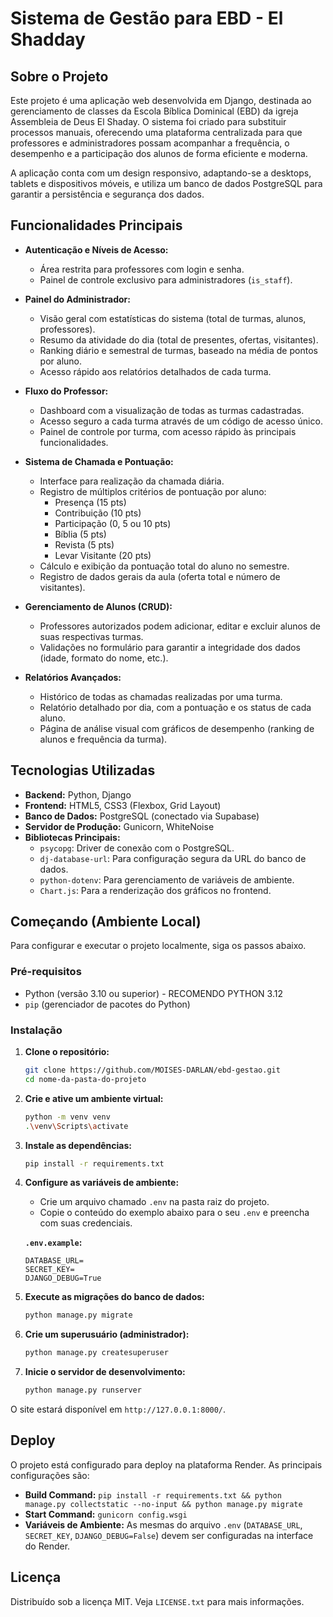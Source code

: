 # Sistema de Gestão para EBD - El Shadday

## Sobre o Projeto

Este projeto é uma aplicação web desenvolvida em Django, destinada ao gerenciamento de classes da Escola Bíblica Dominical (EBD) da igreja Assembleia de Deus El Shaday. O sistema foi criado para substituir processos manuais, oferecendo uma plataforma centralizada para que professores e administradores possam acompanhar a frequência, o desempenho e a participação dos alunos de forma eficiente e moderna.

A aplicação conta com um design responsivo, adaptando-se a desktops, tablets e dispositivos móveis, e utiliza um banco de dados PostgreSQL para garantir a persistência e segurança dos dados.

## Funcionalidades Principais

- **Autenticação e Níveis de Acesso:**
    - Área restrita para professores com login e senha.
    - Painel de controle exclusivo para administradores (`is_staff`).

- **Painel do Administrador:**
    - Visão geral com estatísticas do sistema (total de turmas, alunos, professores).
    - Resumo da atividade do dia (total de presentes, ofertas, visitantes).
    - Ranking diário e semestral de turmas, baseado na média de pontos por aluno.
    - Acesso rápido aos relatórios detalhados de cada turma.

- **Fluxo do Professor:**
    - Dashboard com a visualização de todas as turmas cadastradas.
    - Acesso seguro a cada turma através de um código de acesso único.
    - Painel de controle por turma, com acesso rápido às principais funcionalidades.

- **Sistema de Chamada e Pontuação:**
    - Interface para realização da chamada diária.
    - Registro de múltiplos critérios de pontuação por aluno:
        - Presença (15 pts)
        - Contribuição (10 pts)
        - Participação (0, 5 ou 10 pts)
        - Bíblia (5 pts)
        - Revista (5 pts)
        - Levar Visitante (20 pts)
    - Cálculo e exibição da pontuação total do aluno no semestre.
    - Registro de dados gerais da aula (oferta total e número de visitantes).

- **Gerenciamento de Alunos (CRUD):**
    - Professores autorizados podem adicionar, editar e excluir alunos de suas respectivas turmas.
    - Validações no formulário para garantir a integridade dos dados (idade, formato do nome, etc.).

- **Relatórios Avançados:**
    - Histórico de todas as chamadas realizadas por uma turma.
    - Relatório detalhado por dia, com a pontuação e os status de cada aluno.
    - Página de análise visual com gráficos de desempenho (ranking de alunos e frequência da turma).

## Tecnologias Utilizadas

- **Backend:** Python, Django
- **Frontend:** HTML5, CSS3 (Flexbox, Grid Layout)
- **Banco de Dados:** PostgreSQL (conectado via Supabase)
- **Servidor de Produção:** Gunicorn, WhiteNoise
- **Bibliotecas Principais:**
    - `psycopg`: Driver de conexão com o PostgreSQL.
    - `dj-database-url`: Para configuração segura da URL do banco de dados.
    - `python-dotenv`: Para gerenciamento de variáveis de ambiente.
    - `Chart.js`: Para a renderização dos gráficos no frontend.

## Começando (Ambiente Local)

Para configurar e executar o projeto localmente, siga os passos abaixo.

### Pré-requisitos

- Python (versão 3.10 ou superior) - RECOMENDO PYTHON 3.12
- `pip` (gerenciador de pacotes do Python)

### Instalação

1.  **Clone o repositório:**
    ```bash
    git clone https://github.com/MOISES-DARLAN/ebd-gestao.git
    cd nome-da-pasta-do-projeto
    ```

2.  **Crie e ative um ambiente virtual:**
    ```bash
    python -m venv venv
    .\venv\Scripts\activate
    ```

3.  **Instale as dependências:**
    ```bash
    pip install -r requirements.txt
    ```

4.  **Configure as variáveis de ambiente:**
    - Crie um arquivo chamado `.env` na pasta raiz do projeto.
    - Copie o conteúdo do exemplo abaixo para o seu `.env` e preencha com suas credenciais.

    **`.env.example`:**
    ```
    DATABASE_URL=
    SECRET_KEY=
    DJANGO_DEBUG=True
    ```

5.  **Execute as migrações do banco de dados:**
    ```bash
    python manage.py migrate
    ```

6.  **Crie um superusuário (administrador):**
    ```bash
    python manage.py createsuperuser
    ```

7.  **Inicie o servidor de desenvolvimento:**
    ```bash
    python manage.py runserver
    ```

O site estará disponível em `http://127.0.0.1:8000/`.

## Deploy

O projeto está configurado para deploy na plataforma Render. As principais configurações são:

- **Build Command:** `pip install -r requirements.txt && python manage.py collectstatic --no-input && python manage.py migrate`
- **Start Command:** `gunicorn config.wsgi`
- **Variáveis de Ambiente:** As mesmas do arquivo `.env` (`DATABASE_URL`, `SECRET_KEY`, `DJANGO_DEBUG=False`) devem ser configuradas na interface do Render.

## Licença

Distribuído sob a licença MIT. Veja `LICENSE.txt` para mais informações.
